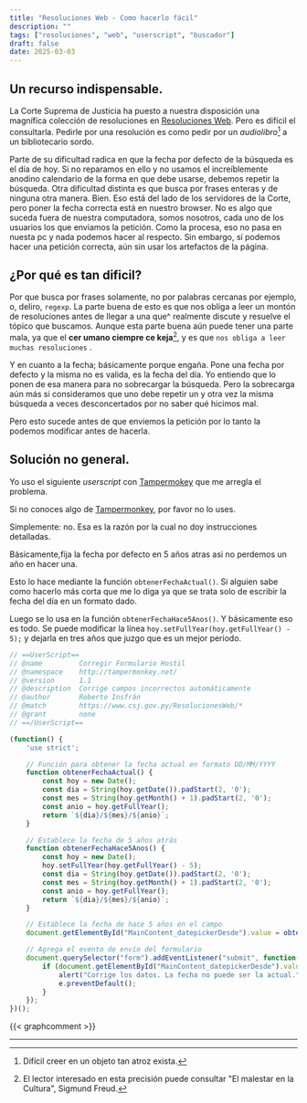 ```yaml
---
title: "Resoluciones Web - Como hacerlo fácil"
description: ""
tags: ["resoluciones", "web", "userscript", "buscador"]
draft: false
date: 2025-03-03
---
```


## Un recurso indispensable.

La Corte Suprema de Justicia ha puesto a nuestra disposición una magnífica colección de resoluciones en [Resoluciones Web][RW]. Pero es difícil el consultarla. Pedirle por una resolución es como pedir por un _audiolibro_[^a] a un bibliotecario sordo.

[^a]: Difícil creer en un objeto tan atroz exista.

Parte de su dificultad radica en que la fecha por defecto de la búsqueda es el día de hoy. Si no reparamos en ello  y no usamos el increíblemente anodino calendario de la forma en que debe usarse, debemos repetir la búsqueda. Otra dificultad distinta es que busca por frases enteras y de ninguna otra manera. Bien. Eso está del lado de los servidores de la Corte, pero poner la fecha correcta está en nuestro browser. No es algo que suceda fuera de nuestra computadora, somos nosotros, cada uno de los usuarios los que enviamos la petición. Como la procesa, eso no pasa en nuesta pc y nada podemos hacer al respecto. Sin embargo, sí podemos hacer una petición correcta, aún sin usar los artefactos de la página.

## ¿Por qué es tan dificil?

Por que busca por frases solamente, no por palabras cercanas por ejemplo, o, deliro, `regexp`. La parte buena de esto es que nos obliga a leer un montón de resoluciones antes de llegar a una que^ realmente discute y resuelve el tópico que buscamos. Aunque esta parte buena aún puede tener una parte mala, ya que el **cer umano ciempre ce keja**[^w], y es que `nos obliga a leer muchas resoluciones` .

[^w]: El lector interesado en esta precisión puede consultar "El malestar en la Cultura", Sigmund Freud.

Y en cuanto a la fecha; básicamente porque engaña. Pone una fecha por defecto y la misma no es valida, es la fecha del día. Yo entiendo que lo ponen de esa manera para no sobrecargar la búsqueda. Pero la sobrecarga aún más si consideramos que uno debe repetir un y otra vez la misma búsqueda a veces desconcertados por no saber qué hicimos mal.

Pero esto sucede antes de que enviemos la petición por lo tanto la podemos modificar antes de hacerla.

## Solución no general.

Yo uso el siguiente _userscript_ con [Tampermokey](https://www.tampermonkey.net/) que me arregla el problema.

Si no conoces algo de [Tampermonkey](https://www.tampermonkey.net/), por favor no lo uses.

Simplemente: no. Esa es la razón por la cual no doy instrucciones detalladas.

Básicamente,fija la fecha por defecto en 5 años atras asi no perdemos un año en hacer una.

Esto lo hace mediante la función `obtenerFechaActual()`. Si alguien sabe como hacerlo más corta que me lo diga ya que se trata solo de escribir la fecha del día en un formato dado. 

Luego se lo usa en la función `obtenerFechaHace5Anos()`. Y básicamente eso es todo. Se puede modificar la línea `hoy.setFullYear(hoy.getFullYear() - 5);` y dejarla en tres años que juzgo que es un mejor periodo.

```js
// ==UserScript==
// @name         Corregir Formulario Hostil
// @namespace    http://tampermonkey.net/
// @version      1.1
// @description  Corrige campos incorrectos automáticamente
// @author       Roberto Insfrán
// @match        https://www.csj.gov.py/ResolucionesWeb/*
// @grant        none
// ==/UserScript==

(function() {
    'use strict';

    // Función para obtener la fecha actual en formato DD/MM/YYYY
    function obtenerFechaActual() {
        const hoy = new Date();
        const dia = String(hoy.getDate()).padStart(2, '0');
        const mes = String(hoy.getMonth() + 1).padStart(2, '0');
        const anio = hoy.getFullYear();
        return `${dia}/${mes}/${anio}`;
    }

    // Establece la fecha de 5 años atrás
    function obtenerFechaHace5Anos() {
        const hoy = new Date();
        hoy.setFullYear(hoy.getFullYear() - 5);
        const dia = String(hoy.getDate()).padStart(2, '0');
        const mes = String(hoy.getMonth() + 1).padStart(2, '0');
        const anio = hoy.getFullYear();
        return `${dia}/${mes}/${anio}`;
    }

    // Establece la fecha de hace 5 años en el campo
    document.getElementById("MainContent_datepickerDesde").value = obtenerFechaHace5Anos();

    // Agrega el evento de envío del formulario
    document.querySelector("form").addEventListener("submit", function(e) {
        if (document.getElementById("MainContent_datepickerDesde").value === obtenerFechaActual()) {
            alert("Corrige los datos. La fecha no puede ser la actual.");
            e.preventDefault();
        }
    });
})();

```

[RW]:<https://www.csj.gov.py/ResolucionesWeb>

{{< graphcomment >}}
















------
